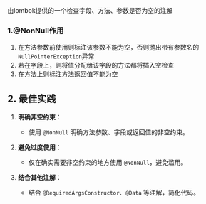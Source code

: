 由lombok提供的一个检查字段、方法、参数是否为空的注解
### **1.@NonNull作用**

1. 在方法参数前使用则标注该参数不能为空，否则抛出带有参数名的`NullPointerException`异常
2. 若在字段上，则将值分配给该字段的方法都将插入空检查
3. 在方法上则标注方法返回值不能为空
## **2. 最佳实践**

1. **明确非空约束**：
    
    - 使用 `@NonNull` 明确方法参数、字段或返回值的非空约束。
        
2. **避免过度使用**：
    
    - 仅在确实需要非空约束的地方使用 `@NonNull`，避免滥用。
        
3. **结合其他注解**：
    
    - 结合 `@RequiredArgsConstructor`、`@Data` 等注解，简化代码。